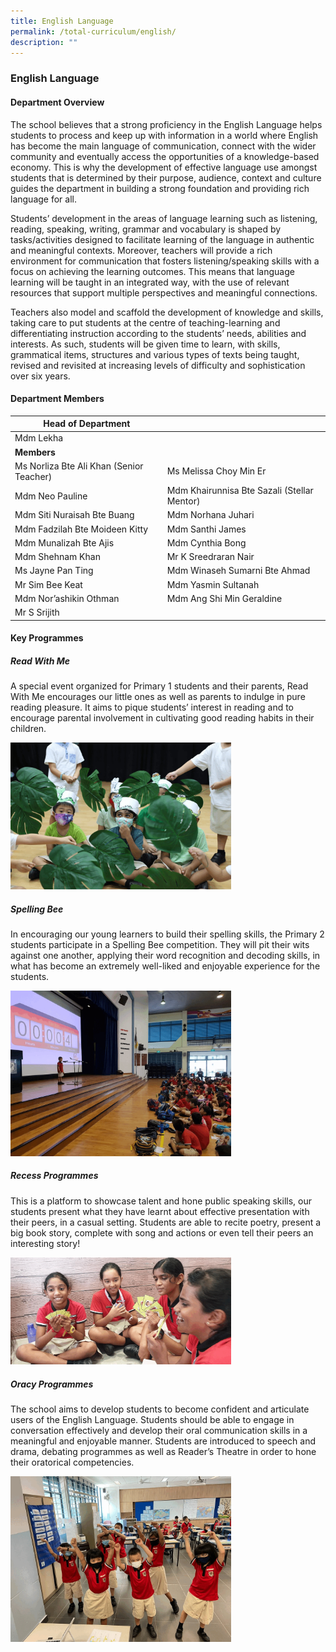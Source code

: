 ```yaml
---
title: English Language
permalink: /total-curriculum/english/
description: ""
---
```

### English Language

#### Department Overview

The school believes that a strong proficiency in the English Language helps students to process and keep up with information in a world where English has become the main language of communication, connect with the wider community and eventually access the opportunities of a knowledge-based economy. This is why the development of effective language use amongst students that is determined by their purpose, audience, context and culture guides the department in building a strong foundation and providing rich language for all.

Students’ development in the areas of language learning such as listening, reading, speaking, writing, grammar and vocabulary is shaped by tasks/activities designed to facilitate learning of the language in authentic and meaningful contexts. Moreover, teachers will provide a rich environment for communication that fosters listening/speaking skills with a focus on achieving the learning outcomes. This means that language learning will be taught in an integrated way, with the use of relevant resources that support multiple perspectives and meaningful connections.

Teachers also model and scaffold the development of knowledge and skills, taking care to put students at the centre of teaching-learning and differentiating instruction according to the students’ needs, abilities and interests. As such, students will be given time to learn, with skills, grammatical items, structures and various types of texts being taught, revised and revisited at increasing levels of difficulty and sophistication over six years.

#### Department Members



| **Head of Department** | | 
| -------- | -------- | 
| Mdm Lekha    |      | 
| **Members**     | |
|Ms Norliza Bte Ali Khan (Senior Teacher)| Ms Melissa Choy Min Er     |
| Mdm Neo Pauline  |Mdm Khairunnisa Bte Sazali (Stellar Mentor) |
| Mdm Siti Nuraisah Bte Buang     |Mdm Norhana Juhari   |
| Mdm Fadzilah Bte Moideen Kitty   |Mdm Santhi James     |
| Mdm Munalizah Bte Ajis     |Mdm Cynthia Bong     |
|Mdm Shehnam Khan|Mr K Sreedraran Nair|
|Ms Jayne Pan Ting|Mdm Winaseh Sumarni Bte Ahmad|
|Mr Sim Bee Keat|Mdm Yasmin Sultanah|
|Mdm Nor’ashikin Othman|Mdm Ang Shi Min Geraldine|
|Mr S Srijith||


#### Key Programmes

##### Read With Me
A special event organized for Primary 1 students and their parents, Read With Me encourages our little ones as well as parents to indulge in pure reading pleasure. It aims to pique students’ interest in reading and to encourage parental involvement in cultivating good reading habits in their children.

<img src="/images/read%20with%20me.gif" 
     style="width:70%">

##### Spelling Bee
In encouraging our young learners to build their spelling skills, the Primary 2 students participate in a Spelling Bee competition. They will pit their wits against one another, applying their word recognition and decoding skills, in what has become an extremely well-liked and enjoyable experience for the students.

<img src="/images/spelling%20bee.gif" 
     style="width:70%">

##### Recess Programmes
This is a platform to showcase talent and hone public speaking skills, our students present what they have learnt about effective presentation with their peers, in a casual setting. Students are able to recite poetry, present a big book story, complete with song and actions or even tell their peers an interesting story!

<img src="/images/recess.gif" 
     style="width:70%">

##### Oracy Programmes
The school aims to develop students to become confident and articulate users of the English Language. Students should be able to engage in conversation effectively and develop their oral communication skills in a meaningful and enjoyable manner. Students are introduced to speech and drama, debating programmes as well as Reader’s Theatre in order to hone their oratorical competencies.

<img src="/images/ocracy.gif" 
     style="width:70%">
